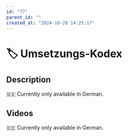 ```yaml
---
id: "77"
parent_id: ""
created_at: "2024-10-28 14:25:17"
---
```


# 🏷️ Umsetzungs-Kodex

## Description

🇩🇪 Currently only available in German.

## Videos

🇩🇪 Currently only available in German.
